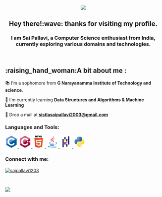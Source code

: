 <p align="center">
  <img width ="50%" src="https://user-images.githubusercontent.com/83531350/151655241-e335e0b9-645f-490e-879e-d2e044a6cabb.jpg">
</p>


<h2 align="center">
    Hey there!:wave: thanks for visiting my profile.</p>
</h2>
<h3 align="center">
    I am Sai Pallavi, a Computer Science enthusiast from India, currently exploring various domains and technologies.
</h3>
<br>

<h2 align ="left"> :raising_hand_woman:A bit about me :</h2>

:books: I'm a sophomore from **G Narayanamma Institute of Technology and science**.  

:seedling: I'm currently learning **Data Structures and Algorithms & Machine Learning**

:e-mail:  Drop a mail at **sistlasaipallavi2003@gmail.com**



<h3 align="left">Languages and Tools:</h3>
<p align="left"> <a href="https://www.cprogramming.com/" target="_blank" rel="noreferrer"> <img src="https://raw.githubusercontent.com/devicons/devicon/master/icons/c/c-original.svg" alt="c" width="40" height="40"/> </a> <a href="https://www.w3schools.com/cpp/" target="_blank" rel="noreferrer"> <img src="https://raw.githubusercontent.com/devicons/devicon/master/icons/cplusplus/cplusplus-original.svg" alt="cplusplus" width="40" height="40"/> </a> <a href="https://www.w3.org/html/" target="_blank" rel="noreferrer"> <img src="https://raw.githubusercontent.com/devicons/devicon/master/icons/html5/html5-original-wordmark.svg" alt="html5" width="40" height="40"/> </a> <a href="https://www.java.com" target="_blank" rel="noreferrer"> <img src="https://raw.githubusercontent.com/devicons/devicon/master/icons/java/java-original.svg" alt="java" width="40" height="40"/> </a> <a href="https://pandas.pydata.org/" target="_blank" rel="noreferrer"> <img src="https://raw.githubusercontent.com/devicons/devicon/2ae2a900d2f041da66e950e4d48052658d850630/icons/pandas/pandas-original.svg" alt="pandas" width="40" height="40"/> </a> <a href="https://www.python.org" target="_blank" rel="noreferrer"> <img src="https://raw.githubusercontent.com/devicons/devicon/master/icons/python/python-original.svg" alt="python" width="40" height="40"/> </a> </p>

<h3 align="left">Connect with me:</h3>
<p align="left">
<a href="https://linkedin.com/in/saipallavi1203" target="blank"><img align="center" src="https://raw.githubusercontent.com/rahuldkjain/github-profile-readme-generator/master/src/images/icons/Social/linked-in-alt.svg" alt="saipallavi1203" height="30" width="40" /></a>
</p>




<br>

![](https://komarev.com/ghpvc/?username=sai-pallavi-2003&style=flat-square&label=PROFILE+VIEWS)

